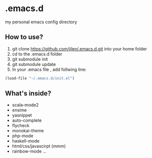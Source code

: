 .emacs.d
========

my personal emacs config directory

How to use?
--------
1. git clone https://github.com/jilen/.emacs.d.git into your home folder
2. cd to the .emacs.d folder
3. git submodule init
4. git submodule update
5. In your .emacs file , add follwing line:

```lisp
(load-file "~/.emacs.d/init.el")
```

What's inside?
--------
-    scala-mode2
-    ensime
-    yasnippet
-    auto-complete
-    flycheck
-    monokai-theme
-    php-mode
-    haskell-mode
-    html/css/javascirpt (mmm)
-    rainbow-mode
...
